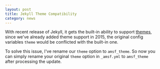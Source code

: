 ```yaml
---
layout: post
title: Jekyll Theme Compatibility
category: news
---
```


With recent release of Jekyll, it gets the built-in ability to support [themes](https://jekyllrb.com/docs/themes/), since we've already added theme support in 2015, the original config variables `theme` would be conflicted with the built-in one.

To solve this issue, I've rename our `theme` option to `amsf_theme`. So now you can simply rename your original `theme` option in `_amsf.yml` to `amsf_theme` after processing the update.
